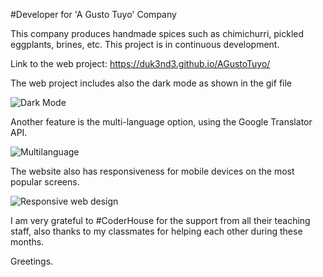 #Developer for 'A Gusto Tuyo' Company

This company produces handmade spices such as chimichurri, pickled eggplants, brines, etc. This project is in continuous development.

Link to the web project: https://duk3nd3.github.io/AGustoTuyo/

The web project includes also the dark mode as shown in the gif file

![Dark Mode](https://user-images.githubusercontent.com/87254745/133006521-44554307-e34c-4da4-b08e-1daf66e15fff.gif)

Another feature is the multi-language option, using the Google Translator API.

![Multilanguage](https://user-images.githubusercontent.com/87254745/133006620-5017521d-0b0a-49ac-98a1-c1ad00804d85.gif)

The website also has responsiveness for mobile devices on the most popular screens.

![Responsive web design](https://user-images.githubusercontent.com/87254745/133006758-46dab97d-9ece-4662-ac48-6026af607064.gif)

I am very grateful to #CoderHouse for the support from all their teaching staff, also thanks to my classmates for helping each other during these months.

Greetings.
